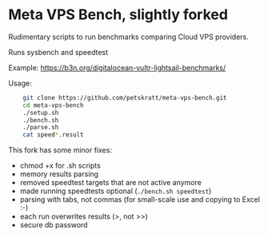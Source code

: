 # Meta VPS Bench, slightly forked

Rudimentary scripts to run benchmarks comparing Cloud VPS providers.

Runs sysbench and speedtest

Example: https://b3n.org/digitalocean-vultr-lightsail-benchmarks/

Usage:
```bash
    git clone https://github.com/petskratt/meta-vps-bench.git
    cd meta-vps-bench
    ./setup.sh
    ./bench.sh
    ./parse.sh
    cat speed*.result
```

This fork has some minor fixes:

+ chmod +x for .sh scripts
+ memory results parsing
+ removed speedtest targets that are not active anymore
+ made running speedtests optional (`./bench.sh speedtest`)
+ parsing with tabs, not commas (for small-scale use and copying to Excel :-)
+ each run overwrites results (>, not >>)
+ secure db password